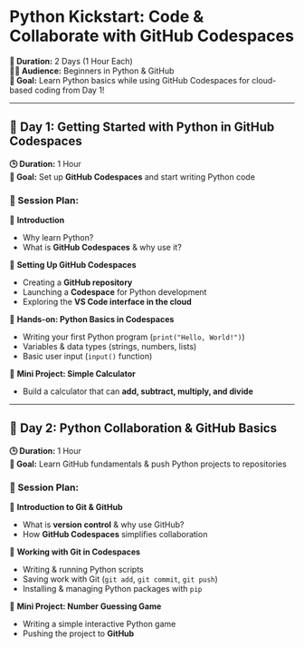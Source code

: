 # Python Kickstart: Code & Collaborate with GitHub Codespaces
**📅 Duration:** 2 Days (1 Hour Each)  
**👨‍💻 Audience:** Beginners in Python & GitHub  
**🎯 Goal:** Learn Python basics while using GitHub Codespaces for cloud-based coding from Day 1!  

---

## **📅 Day 1: Getting Started with Python in GitHub Codespaces**  
**🕒 Duration:** 1 Hour  
**🎯 Goal:** Set up **GitHub Codespaces** and start writing Python code  

### **📌 Session Plan:**  
🔹 **Introduction**  
- Why learn Python?  
- What is **GitHub Codespaces** & why use it?  

🔹 **Setting Up GitHub Codespaces**  
- Creating a **GitHub repository**  
- Launching a **Codespace** for Python development  
- Exploring the **VS Code interface in the cloud**  

🔹 **Hands-on: Python Basics in Codespaces**  
- Writing your first Python program (`print("Hello, World!")`)  
- Variables & data types (strings, numbers, lists)  
- Basic user input (`input()` function)  

🔹 **Mini Project: Simple Calculator**  
- Build a calculator that can **add, subtract, multiply, and divide**  

---

## **📅 Day 2: Python Collaboration & GitHub Basics**  
**🕒 Duration:** 1 Hour  
**🎯 Goal:** Learn GitHub fundamentals & push Python projects to repositories  

### **📌 Session Plan:**  
🔹 **Introduction to Git & GitHub**  
- What is **version control** & why use GitHub?  
- How **GitHub Codespaces** simplifies collaboration  

🔹 **Working with Git in Codespaces**  
- Writing & running Python scripts  
- Saving work with Git (`git add`, `git commit`, `git push`)  
- Installing & managing Python packages with `pip`  

🔹 **Mini Project: Number Guessing Game**  
- Writing a simple interactive Python game  
- Pushing the project to **GitHub**  